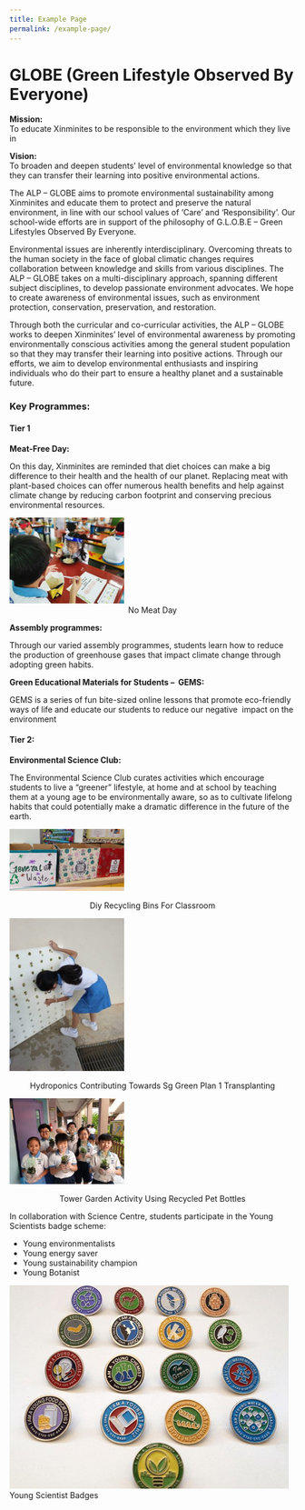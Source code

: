 ```yaml
---
title: Example Page
permalink: /example-page/
---
```

# **GLOBE (Green Lifestyle Observed By Everyone)**

**Mission:**    
To educate Xinminites to be responsible to the environment which they live in

**Vision:**    
To broaden and deepen students’ level of environmental knowledge so that they can transfer their learning into positive environmental actions.

The ALP – GLOBE aims to promote environmental sustainability among Xinminites and educate them to protect and preserve the natural environment, in line with our school values of ‘Care’ and ‘Responsibility’. Our school-wide efforts are in support of the philosophy of G.L.O.B.E – Green Lifestyles Observed By Everyone.

Environmental&nbsp;issues are inherently&nbsp;interdisciplinary. Overcoming threats to the human society in the face of global climatic changes requires collaboration between knowledge and skills from various disciplines. The ALP – GLOBE takes on a multi-disciplinary approach, spanning different subject disciplines, to develop passionate environment advocates. We hope to create awareness of environmental issues, such as environment protection, conservation, preservation, and restoration.

Through both the curricular and co-curricular activities, the ALP – GLOBE works to deepen Xinminites’ level of environmental awareness by promoting environmentally conscious activities among the general student population so that they may transfer their learning into positive actions. Through our efforts, we aim to develop environmental enthusiasts and inspiring individuals who do their part to ensure a healthy planet and a sustainable future.

### Key Programmes:

#### Tier 1

**Meat-Free Day:**

On this day, Xinminites are reminded that diet choices can make a big difference to their health and the health of our planet. Replacing meat with plant-based choices can offer numerous health benefits and help against climate change by reducing carbon footprint and conserving precious environmental resources.

<img style="width:40%" src="/images/No-Meat-Day-300x225.jpg">
<center>No Meat Day</center>

**Assembly programmes:**

Through our varied assembly programmes, students learn how to reduce the production of greenhouse gases that impact climate change through adopting green habits.

**Green Educational Materials for Students – &nbsp;GEMS:**

GEMS is a series of fun bite-sized online lessons that promote eco-friendly ways of life and educate our students to reduce our negative&nbsp; impact on the environment

#### Tier 2:

**Environmental Science Club:**

The Environmental Science Club curates activities which encourage students to live a “greener” lifestyle, at home and at school by teaching them at a young age to be environmentally aware, so as to cultivate lifelong habits that could potentially make a dramatic difference in the future of the earth.

<img src="/images/DIY-Recycling-Bins-for-classroom-300x162.jpg" 
     style="width:40%">
<center>Diy Recycling Bins For Classroom</center>

<img src="/images/Hydroponics_Contributing-Towards-SG-Green-Plan_1-Transplanting-225x300.jpeg" 
     style="width:40%">
<center>Hydroponics Contributing Towards Sg Green Plan 1 Transplanting</center>

<img src="/images/Tower-Garden-Activity-Using-Recycled-PET-Bottles-300x225.jpeg" 
     style="width:40%">
<center>Tower Garden Activity Using Recycled Pet Bottles</center>

In collaboration with Science Centre, students participate in the Young Scientists badge scheme:

*   Young environmentalists
*   Young energy saver
*   Young sustainability champion
*   Young Botanist

![](/images/Young-Scientist-Badges.jpg)
Young Scientist Badges